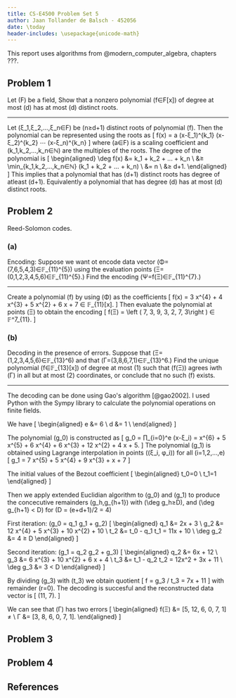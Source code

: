 ```yaml
---
title: CS-E4500 Problem Set 5
author: Jaan Tollander de Balsch - 452056
date: \today
header-includes: \usepackage{unicode-math}
---
```

This report uses algorithms from @modern_computer_algebra, chapters ???.

## Problem 1
Let \(F\) be a field, Show that a nonzero polynomial \(f∈F[x]\) of degree at most \(d\) has at most \(d\) distinct roots.

---

Let \(ξ_1,ξ_2,...,ξ_n∈F\) be \(n≥d+1\) distinct roots of polynomial \(f\). Then the polynomial can be represented using the roots as
\[
f(x) = a (x-ξ_1)^{k_1} (x-ξ_2)^{k_2} ⋯ (x-ξ_n)^{k_n}
\]
where \(a∈F\) is a scaling coefficient and \(k_1,k_2,...,k_n∈ℕ\) are the multiples of the roots. The degree of the polynomial is
\[
\begin{aligned}
\deg f(x) &= k_1 + k_2 + ... + k_n \\
&≥ \min_{k_1,k_2,...,k_n∈ℕ} (k_1 + k_2 + ... + k_n) \\
&= n \\
&≥ d+1.
\end{aligned}
\]
This implies that a polynomial that has \(d+1\) distinct roots has degree of atleast \(d+1\). Equivalently a polynomial that has degree \(d\) has at most \(d\) distinct roots.


## Problem 2
Reed-Solomon codes.

### (a)
Encoding: Suppose we want ot encode data vector \(Φ=(7,6,5,4,3)∈𝔽_{11}^{5}\) using the evaluation points \(Ξ=(0,1,2,3,4,5,6)∈𝔽_{11}^{5}.\) Find the encoding \(Ψ=f(Ξ)∈𝔽_{11}^{7}.\)

---

Create a polynomial \(f\) by using \(Φ\) as the coefficients
\[
f(x) = 3 x^{4} + 4 x^{3} + 5 x^{2} + 6 x + 7 ∈ 𝔽_{11}[x].
\]
Then evaluate the polynomial at points \(Ξ\) to obtain the encoding
\[
f(Ξ) = \left ( 7,  3,  9,  3,  2,  7,  3\right ) ∈ 𝔽^7_{11}.
\]

### (b)
Decoding in the presence of errors. Suppose that \(Ξ=(1,2,3,4,5,6)∈𝔽_{13}^6\) and that \(Γ=(3,8,6,7,1)∈𝔽_{13}^6.\) Find the unique polynomial \(f∈𝔽_{13}[x]\)  of degree at most \(1\) such that \(f(Ξ)\) agrees iwth \(Γ\) in all but at most \(2\) coordinates, or conclude that no such \(f\) exists.

---

The decoding can be done using Gao's algorithm [@gao2002]. I used Python with the Sympy library to calculate the polynomial operations on finite fields.

We have
\[
\begin{aligned}
e &= 6 \\
d &= 1 \\
\end{aligned}
\]

The polynomial \(g_0\) is constructed as
\[
g_0 = ∏_{i=0}^e (x-ξ_i) = x^{6} + 5 x^{5} + 6 x^{4} + 6 x^{3} + 12 x^{2} + 4 x + 5.
\]
The polynomial \(g_1\) is obtained using Lagrange interpolation in points \((ξ_i, φ_i)\) for all \(i=1,2,...,e\)
\[
g_1 = 7 x^{5} + 5 x^{4} + 9 x^{3} + x + 7
\]

The initial values of the Bezout coefficient
\[
\begin{aligned}
t_0=0 \\
t_1=1
\end{aligned}
\]

Then we apply extended Euclidian algorithm to \(g_0\) and \(g_1\) to produce the concecutive remainders \(g_h,g_{h+1}\) with \(\deg g_h≥D\), and \(\deg g_{h+1} < D\) for \(D = (e+d+1)/2 = 4\)

First iteration: \(g_0 = q_1 g_1 + g_2\)
\[
\begin{aligned}
q_1 &= 2x + 3 \\
g_2 &= 12 x^{4} + 5 x^{3} + 10 x^{2} + 10 \\
t_2 &= t_0  - q_1 t_1 = 11x + 10 \\
\deg g_2 &= 4 ≥ D
\end{aligned}
\]

Second iteration: \(g_1 = q_2 g_2 + g_3\)
\[
\begin{aligned}
q_2 &= 6x + 12 \\
g_3 &= 6 x^{3} + 10 x^{2} + 6 x + 4 \\
t_3 &= t_1 - q_2 t_2 = 12x^2 + 3x + 11 \\
\deg g_3 &= 3 < D
\end{aligned}
\]

By dividing \(g_3\) with \(t_3\) we obtain quotient
\[
f = g_3 / t_3 = 7x + 11
\]
with remainder \(r=0\). The decoding is succesful and the reconstructed data vector is
\[
(11, 7).
\]

We can see that \(Γ\) has two errors
\[
\begin{aligned}
f(Ξ) &= [5, 12, 6, 0, 7, 1] ≠ \\
Γ &= [3, 8, 6, 0, 7, 1].
\end{aligned}
\]


## Problem 3
## Problem 4
## References
